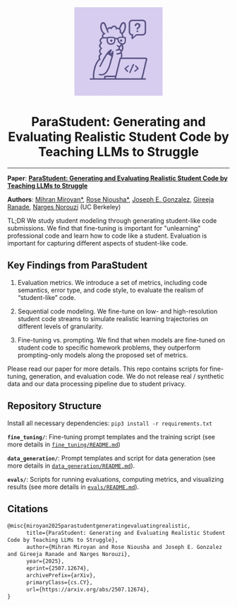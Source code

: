 <div align="center">
  <img src="logo.png" width="200" height="200">

  <h1>ParaStudent: Generating and Evaluating Realistic Student Code by Teaching LLMs to Struggle</h1>

</div>

---

**Paper**: [**ParaStudent: Generating and Evaluating Realistic Student Code by Teaching LLMs to Struggle**](https://www.arxiv.org/abs/2507.12674)

**Authors**: [Mihran Miroyan*](https://mmiroyan.github.io/), [Rose Niousha*](https://www.linkedin.com/in/rose-niousha), [Joseph E. Gonzalez](https://people.eecs.berkeley.edu/~jegonzal/), [Gireeja Ranade](https://people.eecs.berkeley.edu/~gireeja/), [Narges Norouzi](https://nargesnorouzi.me//) (UC Berkeley)

TL;DR We study student modeling through generating student-like code submissions. We find that fine-tuning is important for "unlearning" professional code and learn how to code like a student. Evaluation is important for capturing different aspects of student-like code.

## Key Findings from ParaStudent
1. Evaluation metrics. We introduce a set of metrics, including code semantics, error type, and code style, to evaluate the realism of “student-like” code.

2. Sequential code modeling. We fine-tune on low- and high-resolution student code streams to simulate realistic learning trajectories on different levels of granularity.

3. Fine-tuning vs. prompting. We find that when models are fine-tuned on student code to specific homework problems, they outperform prompting-only models along the proposed set of metrics.

Please read our paper for more details. This repo contains scripts for fine-tuning, generation, and evaluation code. We do not release real / synthetic data and our data processing pipeline due to student privacy.

## Repository Structure

Install all necessary dependencies: ``pip3 install -r requirements.txt``

**`fine_tuning/`**: Fine-tuning prompt templates and the training script (see more details in [`fine_tuning/README.md`](./fine_tuning/README.md))

**`data_generation/`**: Prompt templates and script for data generation (see more details in [`data_generation/README.md`](./data_generation/README.md)).

**`evals/`**: Scripts for running evaluations, computing metrics, and visualizing results (see more details in [`evals/README.md`](./evals/README.md)).

## Citations
```
@misc{miroyan2025parastudentgeneratingevaluatingrealistic,
      title={ParaStudent: Generating and Evaluating Realistic Student Code by Teaching LLMs to Struggle}, 
      author={Mihran Miroyan and Rose Niousha and Joseph E. Gonzalez and Gireeja Ranade and Narges Norouzi},
      year={2025},
      eprint={2507.12674},
      archivePrefix={arXiv},
      primaryClass={cs.CY},
      url={https://arxiv.org/abs/2507.12674}, 
}
```